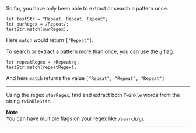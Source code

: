 <div class="challenge-instructions regular-expressions"><div><section id="description">
<p>So far, you have only been able to extract or search a pattern once.</p>
<pre class="language-js"><code class="language-js"><span class="token keyword">let</span> testStr <span class="token operator">=</span> <span class="token string">"Repeat, Repeat, Repeat"</span><span class="token punctuation">;</span>
<span class="token keyword">let</span> ourRegex <span class="token operator">=</span> <span class="token regex"><span class="token regex-delimiter">/</span><span class="token regex-source language-regex">Repeat</span><span class="token regex-delimiter">/</span></span><span class="token punctuation">;</span>
testStr<span class="token punctuation">.</span><span class="token function">match</span><span class="token punctuation">(</span>ourRegex<span class="token punctuation">)</span><span class="token punctuation">;</span>
</code></pre>
<p>Here <code>match</code> would return <code>["Repeat"]</code>.</p>
<p>To search or extract a pattern more than once, you can use the <code>g</code> flag.</p>
<pre class="language-js"><code class="language-js"><span class="token keyword">let</span> repeatRegex <span class="token operator">=</span> <span class="token regex"><span class="token regex-delimiter">/</span><span class="token regex-source language-regex">Repeat</span><span class="token regex-delimiter">/</span><span class="token regex-flags">g</span></span><span class="token punctuation">;</span>
testStr<span class="token punctuation">.</span><span class="token function">match</span><span class="token punctuation">(</span>repeatRegex<span class="token punctuation">)</span><span class="token punctuation">;</span>
</code></pre>
<p>And here <code>match</code> returns the value <code>["Repeat", "Repeat", "Repeat"]</code></p>
</section></div><hr/><div><section id="instructions">
<p>Using the regex <code>starRegex</code>, find and extract both <code>Twinkle</code> words from the string <code>twinkleStar</code>.</p>
<p><strong>Note</strong><br/>
You can have multiple flags on your regex like <code>/search/gi</code></p>
</section></div><hr/></div>